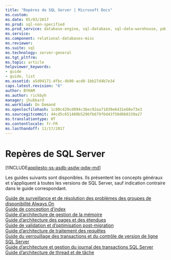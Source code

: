 ```yaml
---
title: "Repères de SQL Server | Microsoft Docs"
ms.custom: 
ms.date: 05/03/2017
ms.prod: sql-non-specified
ms.prod_service: database-engine, sql-database, sql-data-warehouse, pdw
ms.service: 
ms.component: relational-databases-misc
ms.reviewer: 
ms.suite: sql
ms.technology: server-general
ms.tgt_pltfrm: 
ms.topic: article
helpviewer_keywords:
- guide
- guide, list
ms.assetid: a5d04171-dfbc-4b90-acd0-1bb27d4b7e34
caps.latest.revision: "6"
author: BYHAM
ms.author: rickbyh
manager: jhubbard
ms.workload: On Demand
ms.openlocfilehash: 1c80c429cd094c36ec92aa71039e6431e60e73e3
ms.sourcegitcommit: 44cd5c651488b5296fb679f6d43f50d068339a27
ms.translationtype: HT
ms.contentlocale: fr-FR
ms.lasthandoff: 11/17/2017
---
```

# <a name="sql-server-guides"></a>Repères de SQL Server
[!INCLUDE[appliesto-ss-asdb-asdw-pdw-md](../includes/appliesto-ss-asdb-asdw-pdw-md.md)]

Les guides suivants sont disponibles. Ils présentent les concepts généraux et s’appliquent à toutes les versions de SQL Server, sauf indication contraire dans le guide correspondant. 

[Guide de surveillance et de résolution des problèmes des groupes de disponibilité Always On](http://msdn.microsoft.com/library/dn135328)  
[Guide de conception d’index](../relational-databases/sql-server-index-design-guide.md)  
[Guide d’architecture de gestion de la mémoire](../relational-databases/memory-management-architecture-guide.md)  
[Guide d’architecture des pages et des étendues](../relational-databases/pages-and-extents-architecture-guide.md)  
[Guide de validation et d’optimisation post-migration](post-migration-validation-and-optimization-guide.md)  
[Guide d’architecture de traitement des requêtes](../relational-databases/query-processing-architecture-guide.md)  
[Guide du verrouillage des transactions et du contrôle de version de ligne SQL Server](https://msdn.microsoft.com/library/jj856598)  
[Guide d’architecture et gestion du journal des transactions SQL Server](../relational-databases/sql-server-transaction-log-architecture-and-management-guide.md)  
[Guide d’architecture de thread et de tâche](../relational-databases/thread-and-task-architecture-guide.md)
